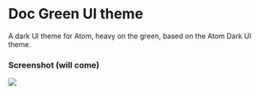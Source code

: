 # Doc Green UI theme

A dark UI theme for Atom, heavy on the green, based on the Atom Dark UI theme.

### Screenshot (will come)

![](https://f.cloud.github.com/assets/671378/2265086/c6897dba-9e7b-11e3-945d-551cac610717.png)
